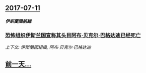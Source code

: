 ## [2017-07-11](/news/2017/07/11/index.md)

##### 伊斯蘭國組織
### [恐怖组织伊斯兰国宣称其头目阿布·贝克尔·巴格达迪已经死亡](/news/2017/07/11/恐怖组织伊斯兰国宣称其头目阿布-贝克尔-巴格达迪已经死亡.md)
_上下文: 伊斯蘭國組織, 阿布·贝克尔·巴格达迪_

## [前一天...](/news/2017/07/10/index.md)

